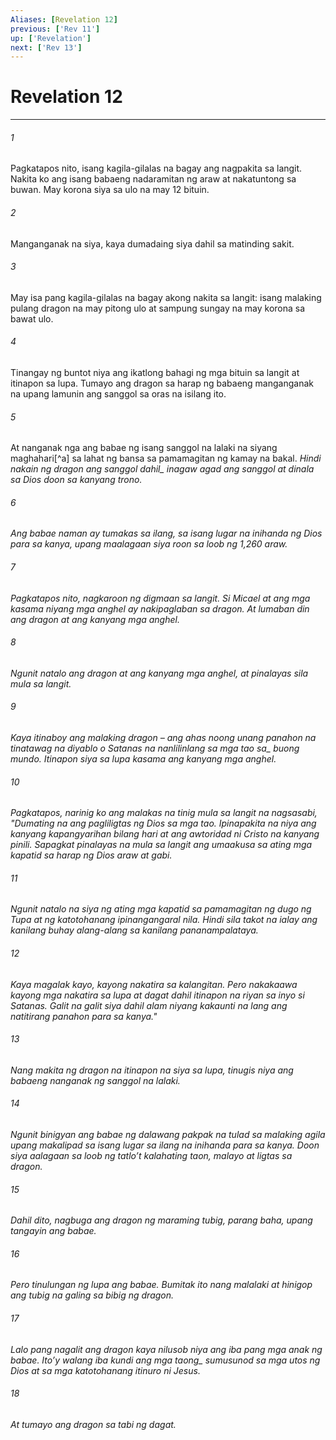 ```yaml
---
Aliases: [Revelation 12]
previous: ['Rev 11']
up: ['Revelation']
next: ['Rev 13']
---
```

# Revelation 12

***






















###### 1 










Pagkatapos nito, isang kagila-gilalas na bagay ang nagpakita sa langit. Nakita ko ang isang babaeng nadaramitan ng araw at nakatuntong sa buwan. May korona siya sa ulo na may 12 bituin. 





















###### 2 










Manganganak na siya, kaya dumadaing siya dahil sa matinding sakit. 





















###### 3 










May isa pang kagila-gilalas na bagay akong nakita sa langit: isang malaking pulang dragon na may pitong ulo at sampung sungay na may korona sa bawat ulo. 





















###### 4 










Tinangay ng buntot niya ang ikatlong bahagi ng mga bituin sa langit at itinapon sa lupa. Tumayo ang dragon sa harap ng babaeng manganganak na upang lamunin ang sanggol sa oras na isilang ito. 





















###### 5 










At nanganak nga ang babae ng isang sanggol na lalaki na siyang maghahari[^a] sa lahat ng bansa sa pamamagitan ng kamay na bakal. <i class="trans-change">Hindi nakain ng dragon ang sanggol dahil_ inagaw agad ang sanggol at dinala sa Dios doon sa kanyang trono. 





















###### 6 










Ang babae naman ay tumakas sa ilang, sa isang lugar na inihanda ng Dios para sa kanya, upang maalagaan siya roon sa loob ng 1,260 araw. 





















###### 7 










Pagkatapos nito, nagkaroon ng digmaan sa langit. Si Micael at ang mga kasama niyang mga anghel ay nakipaglaban sa dragon. At lumaban din ang dragon at ang kanyang mga anghel. 





















###### 8 










Ngunit natalo ang dragon at ang kanyang mga anghel, at pinalayas sila mula sa langit. 





















###### 9 










Kaya itinaboy ang malaking dragon – ang ahas noong unang panahon na tinatawag na diyablo o Satanas na nanlilinlang sa <i class="trans-change">mga tao sa_ buong mundo. Itinapon siya sa lupa kasama ang kanyang mga anghel. 





















###### 10 










Pagkatapos, narinig ko ang malakas na tinig mula sa langit na nagsasabi, "Dumating na ang pagliligtas ng Dios sa mga tao. Ipinapakita na niya ang kanyang kapangyarihan bilang hari at ang awtoridad ni Cristo na kanyang pinili. Sapagkat pinalayas na mula sa langit ang umaakusa sa ating mga kapatid sa harap ng Dios araw at gabi. 





















###### 11 










Ngunit natalo na siya ng ating mga kapatid sa pamamagitan ng dugo ng Tupa at ng katotohanang ipinangangaral nila. Hindi sila takot na ialay ang kanilang buhay alang-alang sa kanilang pananampalataya. 





















###### 12 










Kaya magalak kayo, kayong nakatira sa kalangitan. Pero nakakaawa kayong mga nakatira sa lupa at dagat dahil itinapon na riyan sa inyo si Satanas. Galit na galit siya dahil alam niyang kakaunti na lang ang natitirang panahon para sa kanya." 





















###### 13 










Nang makita ng dragon na itinapon na siya sa lupa, tinugis niya ang babaeng nanganak ng sanggol na lalaki. 





















###### 14 










Ngunit binigyan ang babae ng dalawang pakpak na tulad sa malaking agila upang makalipad sa isang lugar sa ilang na inihanda para sa kanya. Doon siya aalagaan sa loob ng tatloʼt kalahating taon, malayo at ligtas sa dragon. 





















###### 15 










Dahil dito, nagbuga ang dragon ng maraming tubig, parang baha, upang tangayin ang babae. 





















###### 16 










Pero tinulungan ng lupa ang babae. Bumitak ito nang malalaki at hinigop ang tubig na galing sa bibig ng dragon. 





















###### 17 










Lalo pang nagalit ang dragon kaya nilusob niya ang iba pang mga anak ng babae. Itoʼy walang iba kundi ang mga <i class="trans-change">taong_ sumusunod sa mga utos ng Dios at sa mga katotohanang itinuro ni Jesus. 





















###### 18 










At tumayo ang dragon sa tabi ng dagat.
